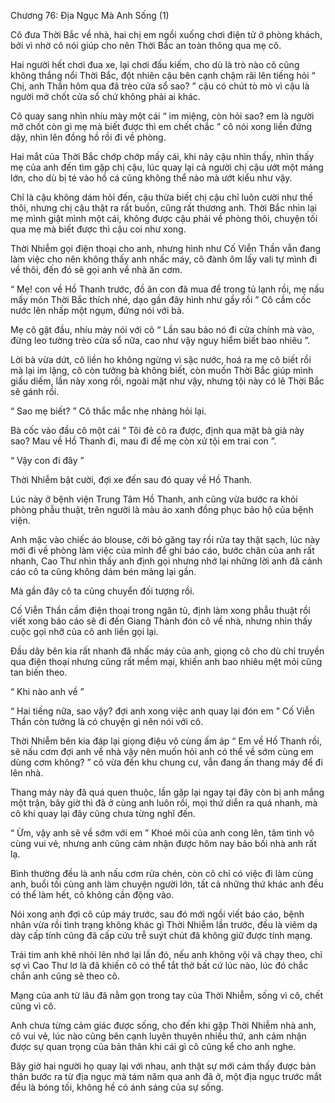




Chương 76: Địa Ngục Mà Anh Sống (1)


Cô đưa Thời Bắc về nhà, hai chị em ngồi xuống chơi điện tử ở phòng khách, bởi vì nhờ cô nói giúp cho nên Thời Bắc an toàn thông qua mẹ cô.

Hai người hết chơi đua xe, lại chơi đấu kiếm, cho dù là trò nào cô cũng không thắng nổi Thời Bắc, đột nhiên cậu bên cạnh chậm rãi lên tiếng hỏi “ Chị, anh Thần hôm qua đã trèo cửa sổ sao? ” cậu có chút tò mò vì cậu là người mở chốt cửa sổ chứ không phải ai khác.

Cô quay sang nhìn nhíu mày một cái “ im miệng, còn hỏi sao? em là người mở chốt còn gì mẹ mà biết được thì em chết chắc ” cô nói xong liền đứng dậy, nhìn lên đồng hồ rồi đi về phòng.

Hai mắt của Thời Bắc chớp chớp mấy cái, khi nãy cậu nhìn thấy, nhìn thấy mẹ của anh đến tìm gặp chị cậu, lúc quay lại cả người chị cậu ướt một mảng lớn, cho dù bị té vào hồ cá cũng không thể nào mà ướt kiểu như vậy.

Chỉ là cậu không dám hỏi đến, cậu thừa biết chị cậu chỉ luôn cười như thế thôi, nhưng chị cậu thật ra rất buồn, cũng rất thương anh. Thời Bắc nhìn lại mẹ mình giật mình một cái, không được cậu phải về phòng thôi, chuyện tối qua mẹ mà biết được thì cậu coi như xong.

Thời Nhiễm gọi điện thoại cho anh, nhưng hình như Cố Viễn Thần vẫn đang làm việc cho nên không thấy anh nhấc máy, cô đành ôm lấy vali tự mình đi về thôi, đến đó sẽ gọi anh về nhà ăn cơm.



“ Mẹ! con về Hồ Thanh trước, đồ ăn con đã mua để trong tủ lạnh rồi, mẹ nấu mấy món Thời Bắc thích nhé, dạo gần đây hình như gầy rồi ” Cô cầm cốc nước lên nhấp một ngụm, đứng nói với bà.

Mẹ cô gật đầu, nhíu mày nói với cô “ Lần sau bảo nó đi cửa chính mà vào, đừng leo tường trèo cửa sổ nữa, cao như vậy nguy hiểm biết bao nhiêu ”.

Lời bà vừa dứt, cô liền ho không ngừng vì sặc nước, hoá ra mẹ cô biết rồi mà lại im lặng, cô còn tưởng bà không biết, còn muốn Thời Bắc giúp mình giấu diếm, lần này xong rồi, ngoài mặt như vậy, nhưng tội này có lẽ Thời Bắc sẽ gánh rồi.

“ Sao mẹ biết? ” Cô thắc mắc nhẹ nhàng hỏi lại.

Bà cốc vào đầu cô một cái “ Tôi đẻ cô ra được, định qua mặt bà già này sao? Mau về Hồ Thanh đi, mau đi để mẹ còn xử tội em trai con ”.

“ Vậy con đi đây ”

Thời Nhiễm bật cười, đợi xe đến sau đó quay về Hồ Thanh.

Lúc này ở bệnh viện Trung Tâm Hồ Thanh, anh cũng vừa bước ra khỏi phòng phẫu thuật, trên người là màu áo xanh đồng phục bảo hộ của bệnh viện.

Anh mặc vào chiếc áo blouse, cởi bỏ găng tay rồi rửa tay thật sạch, lúc này mới đi về phòng làm việc của mình để ghi báo cáo, bước chân của anh rất nhanh, Cao Thư nhìn thấy anh định gọi nhưng nhớ lại những lời anh đã cảnh cáo cô ta cũng không dám bén mảng lại gần.



Mà gần đây cô ta cũng chuyển đối tượng rồi.

Cố Viễn Thần cầm điện thoại trong ngăn tủ, định làm xong phẫu thuật rồi viết xong báo cáo sẽ đi đến Giang Thành đón cô về nhà, nhưng nhìn thấy cuộc gọi nhỡ của cô anh liền gọi lại.

Đầu dây bên kia rất nhanh đã nhấc máy của anh, giọng cô cho dù chỉ truyền qua điện thoại nhưng cũng rất mềm mại, khiến anh bao nhiêu mệt mỏi cũng tan biến theo.

“ Khi nào anh về ”

“ Hai tiếng nữa, sao vậy? đợi anh xong việc anh quay lại đón em ” Cố Viễn Thần còn tưởng là có chuyện gì nên nói với cô.

Thời Nhiễm bên kia đáp lại giọng điệu vô cùng ấm áp “ Em về Hồ Thanh rồi, sẽ nấu cơm đợi anh về nhà vậy nên muốn hỏi anh có thể về sớm cùng em dùng cơm không? ” cô vừa đến khu chung cư, vẫn đang ấn thang máy để đi lên nhà.

Thang máy này đã quá quen thuộc, lần gặp lại ngay tại đây còn bị anh mắng một trận, bây giờ thì đã ở cùng anh luôn rồi, mọi thứ diễn ra quá nhanh, mà cô khi quay lại đây cũng chưa từng nghĩ đến.

“ Ừm, vậy anh sẽ về sớm với em ” Khoé môi của anh cong lên, tâm tình vô cùng vui vẻ, nhưng anh cũng cảm nhận được hôm nay bảo bối nhà anh rất lạ.

Bình thường đều là anh nấu cơm rửa chén, còn cô chỉ có việc đi làm cùng anh, buổi tối cùng anh làm chuyện người lớn, tất cả những thứ khác anh đều có thể làm hết, cô không cần động vào.

Nói xong anh đợi cô cúp máy trước, sau đó mới ngồi viết báo cáo, bệnh nhân vừa rồi tình trạng không khác gì Thời Nhiễm lần trước, đều là viêm dạ dày cấp tính cũng đã cấp cứu trễ suýt chút đã không giữ được tính mạng.

Trái tim anh khẽ nhói lên nhớ lại lần đó, nếu anh không vội vã chạy theo, chỉ sợ vì Cao Thư lơ là đã khiến cô có thể tắt thở bất cứ lúc nào, lúc đó chắc chắn anh cũng sẽ theo cô.

Mạng của anh từ lâu đã nằm gọn trong tay của Thời Nhiễm, sống vì cô, chết cũng vì cô.

Anh chưa từng cảm giác được sống, cho đến khi gặp Thời Nhiễm nhà anh, cô vui vẻ, lúc nào cũng bên cạnh luyên thuyên nhiều thứ, anh cảm nhận được sự quan trọng của bản thân khi cái gì cô cũng kể cho anh nghe.

Bây giờ hai người họ quay lại với nhau, anh thật sự mới cảm thấy được bản thân bước ra từ địa ngục mà tám năm qua anh đã ở, một địa ngục trước mắt đều là bóng tối, không hề có ánh sáng của sự sống.




